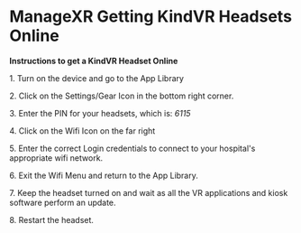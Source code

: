 # ManageXR Getting KindVR Headsets Online

**Instructions to get a KindVR Headset Online**

1\. Turn on the device and go to the App Library

2\. Click on the Settings/Gear Icon in the bottom right corner.

3\. Enter the PIN for your headsets, which is: _6115_

4\. Click on the Wifi Icon on the far right

5\. Enter the correct Login credentials to connect to your hospital's appropriate wifi network.

6\. Exit the Wifi Menu and return to the App Library.

7\. Keep the headset turned on and wait as all the VR applications and kiosk software perform an update.

8\. Restart the headset.
